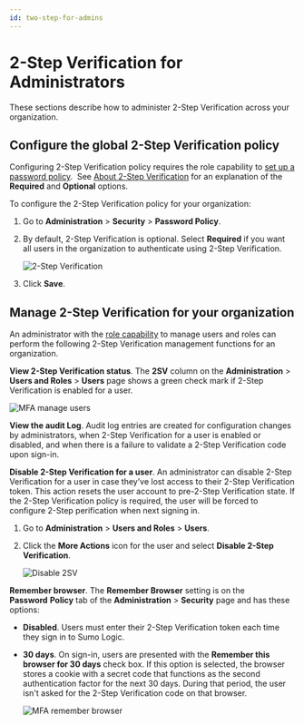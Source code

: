 ```yaml
---
id: two-step-for-admins
---
```


# 2-Step Verification for Administrators

These sections describe how to administer 2-Step Verification across your organization. 

## Configure the global 2-Step Verification policy

Configuring 2-Step Verification policy requires the role capability to [set up a password policy](set-password-policy.md).  See [About 2-Step Verification](about-2-step-verification.md) for an explanation of the **Required** and **Optional** options.

To configure the 2-Step Verification policy for your organization:

1. Go to **Administration** \> **Security** \> **Password Policy**.
1. By default, 2-Step Verification is optional. Select **Required** if you want all users in the organization to authenticate using 2-Step Verification.

    ![2-Step Verification](/img/security/password-policy1.png)

1. Click **Save**.

## Manage 2-Step Verification for your organization

An administrator with the [role capability](../users-and-roles/roles/role-capabilities.md) to manage users and roles can perform the following 2-Step Verification management functions for an organization.

**View 2-Step Verification status**. The **2SV** column on the **Administration** \> **Users and Roles** \> **Users** page shows a green check mark if 2-Step Verification is enabled for a user.

![MFA manage users](/img/security/2sv.png)

**View the audit Log**. Audit log entries are created for configuration changes by administrators, when 2-Step Verification for a user is enabled or disabled, and when there is a failure to validate a 2-Step Verification code upon sign-in.

**Disable 2-Step Verification for a user**. An administrator can disable 2-Step Verification for a user in case they’ve lost access to their 2-Step Verification token. This action resets the user account to pre-2-Step Verification state. If the 2-Step Verification policy is required, the user will be forced to configure 2-Step  perification when next signing in. 

1. Go to **Administration** \> **Users and Roles** \> **Users**.
1. Click the **More Actions** icon for the user and select **Disable 2-Step Verification**.

    ![Disable 2SV](/img/security/user-more-actions.png)

**Remember browser**. The **Remember Browser** setting is on the **Password** **Policy** tab of the **Administration** \> **Security** page and has these options:

* **Disabled**. Users must enter their 2-Step Verification token each time they sign in to Sumo Logic.
* **30 days**. On sign-in, users are presented with the **Remember this browser for 30 days** check box. If this option is selected, the browser stores a cookie with a secret code that functions as the second authentication factor for the next 30 days. During that period, the user isn't asked for the 2-Step Verification code on that browser.

    ![MFA remember browser](/img/security/mfa-remember-browser.png)

